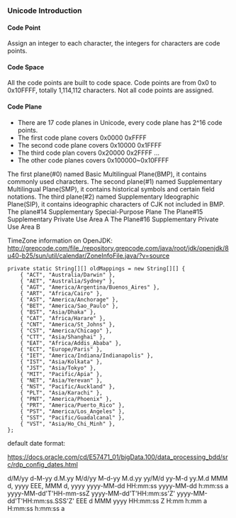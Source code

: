 ### Unicode Introduction

#### Code Point
 Assign an integer to each character, the integers for characters are code points.
 
#### Code Space
 All the code points are built to code space.
 Code points are from 0x0 to 0x10FFFF, totally 1,114,112 characters. Not all code points are assigned.
 
#### Code Plane
- There are 17 code planes in Unicode, every code plane has 2^16 code points.
- The first code plane covers 0x0000 0xFFFF
- The second code plane covers 0x10000 0x1FFFF
- The third code plan covers 0x20000 0x2FFFF
...
- The other code planes covers 0x100000~0x10FFFF

The first plane(#0) named Basic Multilingual Plane(BMP), it contains commonly used characters.
The second plane(#1) named Supplementary Multilingual Plane(SMP), it contains historical symbols and certain field notations.
The third plane(#2) named Supplementary Ideographic Plane(SIP), it contains ideographic characters of CJK not included in BMP.
The plane#14 Supplementary Special-Purpose Plane
The Plane#15 Supplementary Private Use Area A
The Plane#16 Supplementary Private Use Area B

TimeZone information on OpenJDK:
http://grepcode.com/file_/repository.grepcode.com/java/root/jdk/openjdk/8u40-b25/sun/util/calendar/ZoneInfoFile.java/?v=source
 
    private static String[][] oldMappings = new String[][] {
        { "ACT", "Australia/Darwin" },
        { "AET", "Australia/Sydney" },
        { "AGT", "America/Argentina/Buenos_Aires" },
        { "ART", "Africa/Cairo" },
        { "AST", "America/Anchorage" },
        { "BET", "America/Sao_Paulo" },
        { "BST", "Asia/Dhaka" },
        { "CAT", "Africa/Harare" },
        { "CNT", "America/St_Johns" },
        { "CST", "America/Chicago" },
        { "CTT", "Asia/Shanghai" },
        { "EAT", "Africa/Addis_Ababa" },
        { "ECT", "Europe/Paris" },
        { "IET", "America/Indiana/Indianapolis" },
        { "IST", "Asia/Kolkata" },
        { "JST", "Asia/Tokyo" },
        { "MIT", "Pacific/Apia" },
        { "NET", "Asia/Yerevan" },
        { "NST", "Pacific/Auckland" },
        { "PLT", "Asia/Karachi" },
        { "PNT", "America/Phoenix" },
        { "PRT", "America/Puerto_Rico" },
        { "PST", "America/Los_Angeles" },
        { "SST", "Pacific/Guadalcanal" },
        { "VST", "Asia/Ho_Chi_Minh" },
    };

default date format:

https://docs.oracle.com/cd/E57471_01/bigData.100/data_processing_bdd/src/rdp_config_dates.html

d/M/yy
d-M-yy
d.M.yy
M/d/yy
M-d-yy
M.d.yy
yy/M/d
yy-M-d
yy.M.d
MMM d, yyyy
EEE, MMM d, yyyy
yyyy-MM-dd HH:mm:ss
yyyy-MM-dd h:mm:ss a
yyyy-MM-dd'T'HH-mm-ssZ
yyyy-MM-dd'T'HH:mm:ss'Z'
yyyy-MM-dd'T'HH:mm:ss.SSS'Z'
EEE d MMM yyyy HH:mm:ss Z
H:mm
h:mm a
H:mm:ss
h:mm:ss a